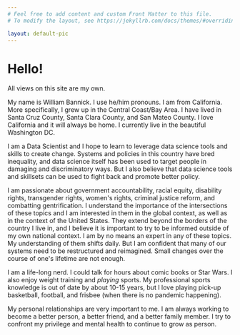 ```yaml
---
# Feel free to add content and custom Front Matter to this file.
# To modify the layout, see https://jekyllrb.com/docs/themes/#overriding-theme-defaults

layout: default-pic
---
```


# Hello!

All views on this site are my own.

My name is William Bannick. I use he/him pronouns. I am from California. More specifically, I grew up in the Central Coast/Bay Area. I have lived in Santa Cruz County, Santa Clara County, and San Mateo County. I love California and it will always be home. I currently live in the beautiful Washington DC.

I am a Data Scientist and I hope to learn to leverage data science tools and skills to create change. Systems and policies in this country have bred inequality, and data science itself has been used to target people in damaging and discriminatory ways. But I also believe that data science tools and skillsets can be used to fight back and promote better policy.

I am passionate about government accountability, racial equity, disability rights, transgender rights, women's rights, criminal justice reform, and combatting gentrification. I understand the importance of the intersections of these topics and I am interested in them in the global context, as well as in the context of the United States. They extend beyond the borders of the country I live in, and I believe it is important to try to be informed outside of my own national context. I am by no means an expert in any of these topics. My understanding of them shifts daily. But I am confident that many of our systems need to be restructured and reimagined. Small changes over the course of one's lifetime are not enough.

I am a life-long nerd. I could talk for hours about comic books or Star Wars. I also enjoy weight training and _playing_ sports. My professional sports knowledge is out of date by about 10-15 years, but I love playing pick-up basketball, football, and frisbee (when there is no pandemic happening).

My personal relationships are very important to me. I am always working to become a better person, a better friend, and a better family member. I try to confront my privilege and mental health to continue to grow as person.